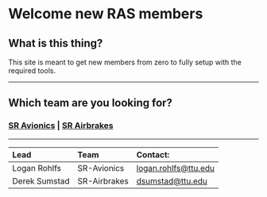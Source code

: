 # Welcome new RAS members

## What is this thing?

This site is meant to get new members from zero to fully setup with the required tools.

---

## Which team are you looking for?

### [SR Avionics](sr-avionics/new-member.md) | [SR Airbrakes]()

---

| Lead          | Team         | Contact:             |
| :------------ | :----------- | :------------------- |
| Logan Rohlfs  | SR-Avionics  | logan.rohlfs@ttu.edu |
| Derek Sumstad | SR-Airbrakes | dsumstad@ttu.edu     |
